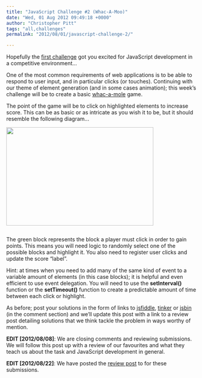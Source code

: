```yaml
---
title: "JavaScript Challenge #2 (Whac-A-Moo)"
date: "Wed, 01 Aug 2012 09:49:18 +0000"
author: "Christopher Pitt"
tags: "all,challenges"
permalink: "2012/08/01/javascript-challenge-2/"

---
```

Hopefully the <a href="http://mootools.net/blog/2012/07/25/javascript-challenge-1/">first challenge</a> got you excited for JavaScript development in a competitive environment...

One of the most common requirements of web applications is to be able to respond to user input, and in particular clicks (or touches). Continuing with our theme of element generation (and in some cases animation); this week’s challenge will be to create a basic <a href="http://en.wikipedia.org/wiki/Whac-A-Mole">whac-a-mole</a> game.

<!--more-->

The point of the game will be to click on highlighted elements to increase score. This can be as basic or as intricate as you wish it to be, but it should resemble the following diagram...

<div style="padding-bottom: 1em"><img src="http://mootools.net/blog/wp-content/uploads/2012/08/post3.png" alt="" width="390" height="260" class="alignnone size-full wp-image-1719" /></div>

The green block represents the block a player must click in order to gain points. This means you will need logic to randomly select one of the possible blocks and highlight it. You also need to register user clicks and update the score “label”.

Hint: at times when you need to add many of the same kind of event to a variable amount of elements (in this case blocks); it is helpful and even efficient to use event delegation. You will need to use the <strong>setInterval()</strong> function or the <strong>setTimeout()</strong> function to create a predictable amount of time between each click or highlight.

As before; post your solutions in the form of links to <a href="http://jsfiddle.net/">jsfiddle</a>, <a href="http://tinker.io/">tinker</a> or <a href="http://jsbin.com/">jsbin</a> (in the comment section) and we’ll update this post with a link to a review post detailing solutions that we think tackle the problem in ways worthy of mention.

<strong>EDIT [2012/08/08]</strong>: We are closing comments and reviewing submissions. We will follow this post up with a review of our favourites and what they teach us about the task and JavaScript development in general.

<strong>EDIT [2012/08/22]</strong>: We have posted the <a href="http://mootools.net/blog/2012/08/22/javascript-challenge-2-review/">review post</a> to for these submissions.